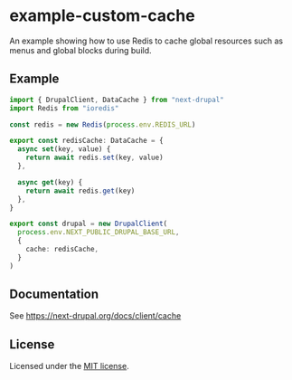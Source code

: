 # example-custom-cache

An example showing how to use Redis to cache global resources such as menus and global blocks during build.

## Example

```ts
import { DrupalClient, DataCache } from "next-drupal"
import Redis from "ioredis"

const redis = new Redis(process.env.REDIS_URL)

export const redisCache: DataCache = {
  async set(key, value) {
    return await redis.set(key, value)
  },

  async get(key) {
    return await redis.get(key)
  },
}

export const drupal = new DrupalClient(
  process.env.NEXT_PUBLIC_DRUPAL_BASE_URL,
  {
    cache: redisCache,
  }
)
```

## Documentation

See https://next-drupal.org/docs/client/cache

## License

Licensed under the [MIT license](https://github.com/chapter-three/next-drupal/blob/master/LICENSE).
